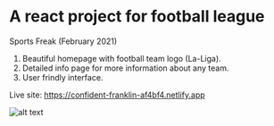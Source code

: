 # A react project for football league

Sports Freak (February 2021)
1. Beautiful homepage with football team logo (La-Liga).
2. Detailed info page for more information about any team.
3. User frindly interface.


Live site: https://confident-franklin-af4bf4.netlify.app

![alt text](https://www.football-italia.net/sites/default/files/imagecache/main_photo/[type]/[nid]/Conte-2101-Inter-epa_3.jpg)
